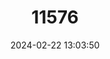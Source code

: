 ---
title: "11576"
category: "Lepidomeda albivallis"
draft: false
date: 2024-02-22 13:03:50
languages:
  English: ["White River Spinedace"]
---